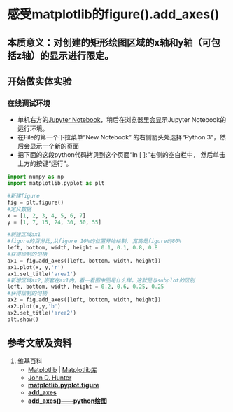 # 感受matplotlib的figure().add_axes()

## 本质意义：对创建的矩形绘图区域的x轴和y轴（可包括z轴）的显示进行限定。

## 开始做实体实验

### 在线调试环境

- 单机右方的[Jupyter Notebook](https://mybinder.org/v2/gh/ipython/ipython-in-depth/master?filepath=binder/Index.ipynb)，稍后在浏览器里会显示Jupyter Notebook的运行环境。
- 在File的第一个下拉菜单“New Notebook” 的右侧箭头处选择“Python 3”，然后会显示一个新的页面
- 把下面的这段python代码拷贝到这个页面“In [ ]:”右侧的空白栏中， 然后单击上方的按键“运行”。

```python
import numpy as np
import matplotlib.pyplot as plt

#新建figure
fig = plt.figure()
#定义数据
x = [1, 2, 3, 4, 5, 6, 7]
y = [1, 7, 15, 24, 30, 50, 55]

#新建区域ax1
#figure的百分比,从figure 10%的位置开始绘制, 宽高是figure的80%
left, bottom, width, height = 0.1, 0.1, 0.8, 0.8
#获得绘制的句柄
ax1 = fig.add_axes([left, bottom, width, height])
ax1.plot(x, y,'r')
ax1.set_title('area1')
#新增区域ax2,嵌套在ax1内，看一看图中图是什么样，这就是与subplot的区别
left, bottom, width, height = 0.2, 0.6, 0.25, 0.25
#获得绘制的句柄
ax2 = fig.add_axes([left, bottom, width, height])
ax2.plot(x,y,'b')
ax2.set_title('area2')
plt.show()
```

## 参考文献及资料

1. 维基百科
	- [Matplotlib](https://en.wikipedia.org/wiki/Matplotlib) | [Matplotlib库](https://en.wikipedia.org/wiki/Matplotlib)
	- [John D. Hunter](https://en.wikipedia.org/wiki/John_D._Hunter#Matplotlib)
	- [**matplotlib.pyplot.figure**](https://matplotlib.org/stable/api/_as_gen/matplotlib.pyplot.figure.html)
	- [**add_axes**](https://matplotlib.org/stable/api/figure_api.html#)
	- [**add_axes()——python绘图**](https://blog.csdn.net/qq_41011336/article/details/83017101)
